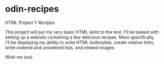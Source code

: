 # odin-recipes
HTML Project 1: Recipes

This project will put my very basic HTML skillz to the test. I'll be tasked with setting up a website containing a few delicious recipes. More specifically, I'll be displaying my ability to write HTML boilerplate, create relative links, write ordered and unordered lists, and embed images. 

Wish me luck. 